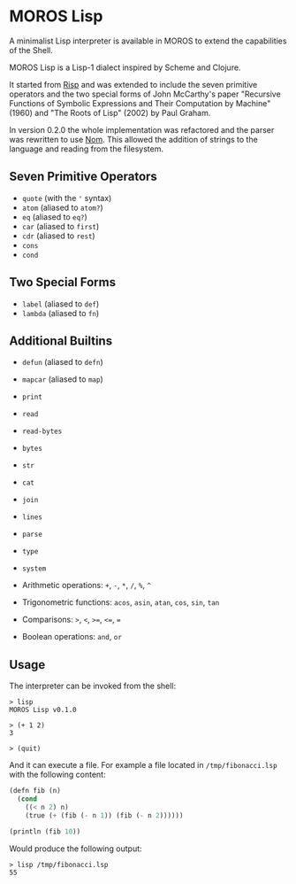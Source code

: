 # MOROS Lisp

A minimalist Lisp interpreter is available in MOROS to extend the capabilities
of the Shell.

MOROS Lisp is a Lisp-1 dialect inspired by Scheme and Clojure.

It started from [Risp](https://github.com/stopachka/risp) and was extended to
include the seven primitive operators and the two special forms of John
McCarthy's paper "Recursive Functions of Symbolic Expressions and Their
Computation by Machine" (1960) and "The Roots of Lisp" (2002) by Paul Graham.

In version 0.2.0 the whole implementation was refactored and the parser was
rewritten to use [Nom](https://github.com/Geal/nom). This allowed the addition
of strings to the language and reading from the filesystem.

## Seven Primitive Operators
- `quote` (with the `'` syntax)
- `atom` (aliased to `atom?`)
- `eq` (aliased to `eq?`)
- `car` (aliased to `first`)
- `cdr` (aliased to `rest`)
- `cons`
- `cond`

## Two Special Forms
- `label` (aliased to `def`)
- `lambda` (aliased to `fn`)

## Additional Builtins
- `defun` (aliased to `defn`)
- `mapcar` (aliased to `map`)
- `print`
- `read`
- `read-bytes`
- `bytes`
- `str`
- `cat`
- `join`
- `lines`
- `parse`
- `type`
- `system`

- Arithmetic operations: `+`, `-`, `*`, `/`, `%`, `^`
- Trigonometric functions: `acos`, `asin`, `atan`, `cos`, `sin`, `tan`
- Comparisons: `>`, `<`, `>=`, `<=`, `=`
- Boolean operations: `and`, `or`

## Usage

The interpreter can be invoked from the shell:

```
> lisp
MOROS Lisp v0.1.0

> (+ 1 2)
3

> (quit)
```

And it can execute a file. For example a file located in `/tmp/fibonacci.lsp`
with the following content:

```lisp
(defn fib (n)
  (cond
    ((< n 2) n)
    (true (+ (fib (- n 1)) (fib (- n 2))))))

(println (fib 10))
```

Would produce the following output:

```
> lisp /tmp/fibonacci.lsp
55
```
